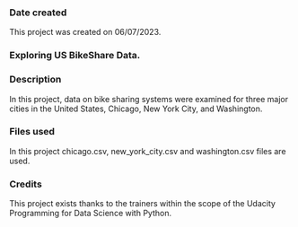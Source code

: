 ### Date created
This project was created on 06/07/2023.

### Exploring US BikeShare Data.

### Description
In this project, data on bike sharing systems were examined for three major cities in the United States, Chicago, New York City, and Washington.

### Files used
In this project chicago.csv, new_york_city.csv and washington.csv files are used.

### Credits
This project exists thanks to the trainers within the scope of the Udacity Programming for Data Science with Python.

